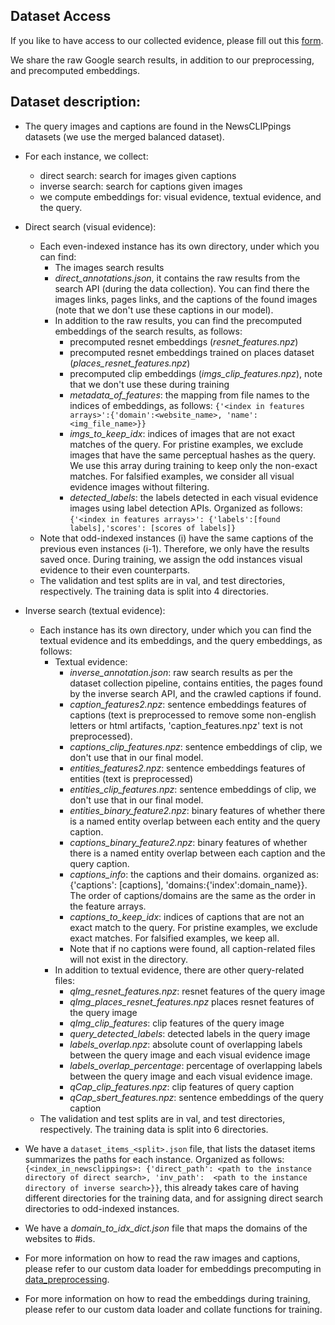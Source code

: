 ## Dataset Access 
If you like to have access to our collected evidence, please fill out this [form](https://forms.gle/HZeUK1EEveGF9yEV9). 

We share the raw Google search results, in addition to our preprocessing, and precomputed embeddings. 

## Dataset description:

- The query images and captions are found in the NewsCLIPpings datasets (we use the merged balanced dataset).
- For each instance, we collect:
	- direct search: search for images given captions 
	- inverse search: search for captions given images 
	- we compute embeddings for: visual evidence, textual evidence, and the query.

- Direct search (visual evidence):
	- Each even-indexed instance has its own directory, under which you can find:
		- The images search results
		- *direct_annotations.json*, it contains the raw results from the search API (during the data collection). You can find there the images links, pages links, and the captions of the found images (note that we don't use these captions in our model). 
		- In addition to the raw results, you can find the precomputed embeddings of the search results, as follows: 
			- precomputed resnet embeddings (*resnet_features.npz*)
			- precomputed resnet embeddings trained on places dataset (*places_resnet_features.npz*)
			- precomputed clip embeddings (*imgs_clip_features.npz*), note that we don't use these during training
			- *metadata_of_features*: the mapping from file names to the indices of embeddings, as follows: ```{'<index in features arrays>':{'domain':<website_name>, 'name':<img_file_name>}}```
			- *imgs_to_keep_idx*: indices of images that are not exact matches of the query. For pristine examples, we exclude images that have the same perceptual hashes as the query. We use this array during training to keep only the non-exact matches. For falsified examples, we consider all visual evidence images without filtering.
			- *detected_labels*: the labels detected in each visual evidence images using label detection APIs. Organized as follows: ```{'<index in features arrays>': {'labels':[found labels],'scores': [scores of labels]}```
	- Note that odd-indexed instances (i) have the same captions of the previous even instances (i-1). Therefore, we only have the results saved once. During training, we assign the odd instances visual evidence to their even counterparts. 
	- The validation and test splits are in val, and test directories, respectively. The training data is split into 4 directories. 

- Inverse search (textual evidence):
	- Each instance has its own directory, under which you can find the textual evidence and its embeddings, and the query embeddings, as follows:
		- Textual evidence:
			- *inverse_annotation.json*: raw search results as per the dataset collection pipeline, contains entities, the pages found by the inverse search API, and the crawled captions if found.
			- *caption_features2.npz*: sentence embeddings features of captions (text is preprocessed to remove some non-english letters or html artifacts, 'caption_features.npz' text is not preprocessed). 
			- *captions_clip_features.npz*: sentence embeddings of clip, we don't use that in our final model.
			- *entities_features2.npz*: sentence embeddings features of entities (text is preprocessed)
			- *entities_clip_features.npz*: sentence embeddings of clip, we don't use that in our final model.
			- *entities_binary_feature2.npz*: binary features of whether there is a named entity overlap between each entity and the query caption.
			- *captions_binary_feature2.npz*: binary features of whether there is a named entity overlap between each caption and the query caption.
			- *captions_info*: the captions and their domains. organized as: {'captions': [captions], 'domains:{'index':domain_name}}. The order of captions/domains are the same as the order in the feature arrays.
			- *captions_to_keep_idx*: indices of captions that are not an exact match to the query. For pristine examples, we exclude exact matches. For falsified examples, we keep all.
			- Note that if no captions were found, all caption-related files will not exist in the directory. 
		- In addition to textual evidence, there are other query-related files:
			- *qImg_resnet_features.npz*: resnet features of the query image
			- *qImg_places_resnet_features.npz* places resnet features of the query image
			- *qImg_clip_features*: clip features of the query image
			- *query_detected_labels*: detected labels in the query image
			- *labels_overlap.npz*: absolute count of overlapping labels between the query image and each visual evidence image
			- *labels_overlap_percentage*: percentage of overlapping labels between the query image and each visual evidence image.
			- *qCap_clip_features.npz*: clip features of query caption
			- *qCap_sbert_features.npz*: sentence embeddings of the query caption
	- The validation and test splits are in val, and test directories, respectively. The training data is split into 6 directories. 

- We have a ```dataset_items_<split>.json``` file, that lists the dataset items summarizes the paths for each instance. Organized as follows: ```{<index_in_newsclippings>: {'direct_path': <path to the instance directory of direct search>, 'inv_path':  <path to the instance directory of inverse search>}}```, this already takes care of having different directories for the training data, and for assigning direct search directories to odd-indexed instances.
- We have a *domain_to_idx_dict.json* file that maps the domains of the websites to #ids.
- For more information on how to read the raw images and captions, please refer to our custom data loader for embeddings precomputing in [data_preprocessing](https://github.com/S-Abdelnabi/OoC-multi-modal-fc/tree/main/data_preprocessing). 
- For more information on how to read the embeddings during training, please refer to our custom data loader and collate functions for training. 
